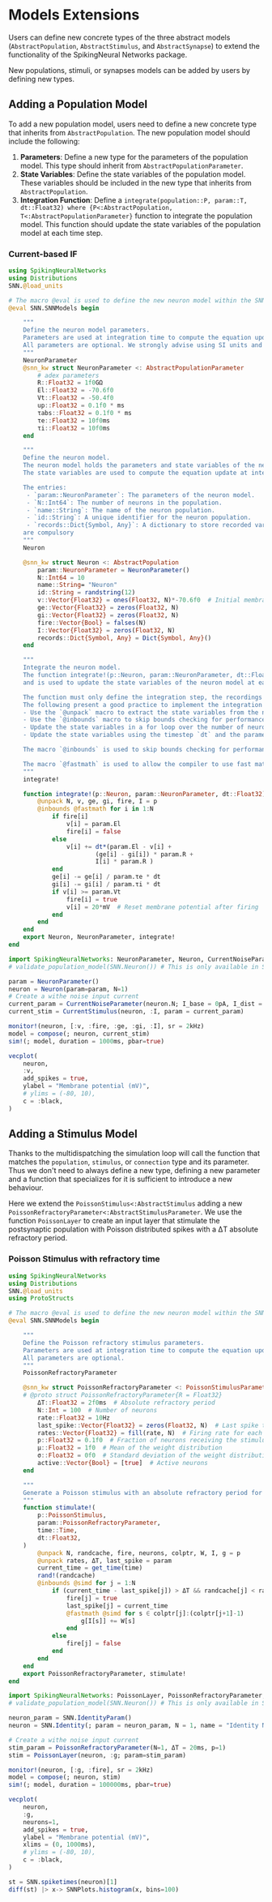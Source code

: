 # Models Extensions

Users can define new concrete types of the three abstract models (`AbstractPopulation`, `AbstractStimulus`, and `AbstractSynapse`) to extend the functionality of the SpikingNeural Networks package.

New populations, stimuli, or synapses models can be added by users by defining new types.

## Adding a Population Model

To add a new population model, users need to define a new concrete type that inherits from `AbstractPopulation`. The new population model should include the following:

1. **Parameters**: Define a new type for the parameters of the population model. This type should inherit from `AbstractPopulationParameter`.
2. **State Variables**: Define the state variables of the population model. These variables should be included in the new type that inherits from `AbstractPopulation`.
3. **Integration Function**: Define a `integrate(population::P, param::T, dt::Float32) where {P<:AbstractPopulation, T<:AbstractPopulationParameter}` function to integrate the population model. This function should update the state variables of the population model at each time step.

### Current-based IF 


```julia src/SpikingNeuralNetworks.jl/examples/tutorials/extensions/neuron_model.jl
using SpikingNeuralNetworks
using Distributions
SNN.@load_units

# The macro @eval is used to define the new neuron model within the SNNModels module. It is equivalent to add a new file in the SNNModels.jl/src/populations directory. We strongly suggest this approach to avoid complications with the module system.
@eval SNN.SNNModels begin

    """
    Define the neuron model parameters.
    Parameters are used at integration time to compute the equation update.
    All parameters are optional. We strongly advise using SI units and default values.
    """
    NeuronParameter
    @snn_kw struct NeuronParameter <: AbstractPopulationParameter
        # adex parameters
        R::Float32 = 1f0GΩ
        El::Float32 = -70.6f0
        Vt::Float32 = -50.4f0
        up::Float32 = 0.1f0 * ms
        τabs::Float32 = 0.1f0 * ms
        τe::Float32 = 10f0ms
        τi::Float32 = 10f0ms
    end

    """
    Define the neuron model.
    The neuron model holds the parameters and state variables of the neuron.
    The state variables are used to compute the equation update at integration time and can be recorded.

    The entries:
     - `param::NeuronParameter`: The parameters of the neuron model.
     - `N::Int64`: The number of neurons in the population.
     - `name::String`: The name of the neuron population.
     - `id::String`: A unique identifier for the neuron population.
     - `records::Dict{Symbol, Any}`: A dictionary to store recorded variables.
    are compulsory
    """
    Neuron

    @snn_kw struct Neuron <: AbstractPopulation
        param::NeuronParameter = NeuronParameter()
        N::Int64 = 10
        name::String= "Neuron"
        id::String = randstring(12)
        v::Vector{Float32} = ones(Float32, N)*-70.6f0  # Initial membrane potential
        ge::Vector{Float32} = zeros(Float32, N)
        gi::Vector{Float32} = zeros(Float32, N)
        fire::Vector{Bool} = falses(N)
        I::Vector{Float32} = zeros(Float32, N)
        records::Dict{Symbol, Any} = Dict{Symbol, Any}()
    end

    """
    Integrate the neuron model.
    The function integrate!(p::Neuron, param::NeuronParameter, dt::Float32) is mandatory for the a Population model
    and is used to update the state variables of the neuron model at each time step.

    The function must only define the integration step, the recordings are handled by the simulation engine. 
    The following present a good practice to implement the integration step:
    - Use the `@unpack` macro to extract the state variables from the neuron model.
    - Use the `@inbounds` macro to skip bounds checking for performance reasons.
    - Update the state variables in a for loop over the number of neurons `N`.
    - Update the state variables using the timestep `dt` and the parameters from `param`.

    The macro `@inbounds` is used to skip bounds checking for performance reasons. It leads to segment faults if the indices are out of bounds.

    The macro `@fastmath` is used to allow the compiler to use fast math operations, which may lead to slight inaccuracies but improves performance. We consider that in the context of biophysical networks this imprecisions are not critical.
    """
    integrate!

    function integrate!(p::Neuron, param::NeuronParameter, dt::Float32)
        @unpack N, v, ge, gi, fire, I = p
        @inbounds @fastmath for i in 1:N
            if fire[i]
                v[i] = param.El
                fire[i] = false
            else
                v[i] += dt*(param.El - v[i] +
                        (ge[i] - gi[i]) * param.R +
                        I[i] * param.R )
            end
            ge[i] -= ge[i] / param.τe * dt
            gi[i] -= gi[i] / param.τi * dt
            if v[i] >= param.Vt
                fire[i] = true
                v[i] = 20*mV  # Reset membrane potential after firing
            end
        end
    end
    export Neuron, NeuronParameter, integrate!
end

import SpikingNeuralNetworks: NeuronParameter, Neuron, CurrentNoiseParameter, CurrentStimulus, compose, sim!, monitor!, vecplot
# validate_population_model(SNN.Neuron()) # This is only available in SNNModels v1.5.5

param = NeuronParameter()
neuron = Neuron(param=param, N=1)
# Create a withe noise input current
current_param = CurrentNoiseParameter(neuron.N; I_base = 0pA, I_dist = Normal(-50pA, 100pA))
current_stim = CurrentStimulus(neuron, :I, param = current_param)

monitor!(neuron, [:v, :fire, :ge, :gi, :I], sr = 2kHz)
model = compose(; neuron, current_stim)
sim!(; model, duration = 1000ms, pbar=true)

vecplot(
    neuron,
    :v,
    add_spikes = true,
    ylabel = "Membrane potential (mV)",
    # ylims = (-80, 10),
    c = :black,
)
```

## Adding a Stimulus Model

Thanks to the multidispatching the simulation loop will call the function that matches the `population`, `stimulus`, or `connection` type and its parameter. Thus we don't need to always define a new type, defining a new parameter and a function that specializes for it is sufficient to introduce a new behaviour.

Here we extend the `PoissonStimulus<:AbstractStimulus` adding a new `PoissonRefractoryParameter<:AbstractStimulusParameter`. We use the function `PoissonLayer` to create an input layer that stimulate the postsynaptic population with Poisson distributed spikes with a ΔT absolute refractory period. 

### Poisson Stimulus with refractory time

```julia
using SpikingNeuralNetworks
using Distributions
SNN.@load_units
using ProtoStructs

# The macro @eval is used to define the new neuron model within the SNNModels module. It is equivalent to add a new file in the SNNModels.jl/src/populations directory. We strongly suggest this approach to avoid complications with the module system.
@eval SNN.SNNModels begin

    """
    Define the Poisson refractory stimulus parameters.
    Parameters are used at integration time to compute the equation update.
    All parameters are optional. 
    """
    PoissonRefractoryParameter

    @snn_kw struct PoissonRefractoryParameter <: PoissonStimulusParameter #{R} where {R<:Float32}
    # @proto struct PoissonRefractoryParameter{R = Float32} 
        ΔT::Float32 = 2f0ms  # Absolute refractory period
        N::Int = 100  # Number of neurons
        rate::Float32 = 10Hz
        last_spike::Vector{Float32} = zeros(Float32, N)  # Last spike time for each neuron
        rates::Vector{Float32} = fill(rate, N)  # Firing rate for each neuron
        p::Float32 = 0.1f0  # Fraction of neurons receiving the stimulus
        μ::Float32 = 1f0  # Mean of the weight distribution
        σ::Float32 = 0f0  # Standard deviation of the weight distribution
        active::Vector{Bool} = [true]  # Active neurons
    end

    """
    Generate a Poisson stimulus with an absolute refractory period for a postsynaptic population.
    """
    function stimulate!(
        p::PoissonStimulus,
        param::PoissonRefractoryParameter,
        time::Time,
        dt::Float32,
    )
        @unpack N, randcache, fire, neurons, colptr, W, I, g = p
        @unpack rates, ΔT, last_spike = param
        current_time = get_time(time)
        rand!(randcache)
        @inbounds @simd for j = 1:N
            if (current_time - last_spike[j]) > ΔT && randcache[j] < rates[j] * dt
                fire[j] = true
                last_spike[j] = current_time
                @fastmath @simd for s ∈ colptr[j]:(colptr[j+1]-1)
                    g[I[s]] += W[s]
                end
            else
                fire[j] = false
            end
        end
    end
    export PoissonRefractoryParameter, stimulate!
end

import SpikingNeuralNetworks: PoissonLayer, PoissonRefractoryParameter, compose, sim!, monitor!, vecplot
# validate_population_model(SNN.Neuron()) # This is only available in SNNModels v1.5.5

neuron_param = SNN.IdentityParam()
neuron = SNN.Identity(; param = neuron_param, N = 1, name = "Identity Neuron")

# Create a withe noise input current
stim_param = PoissonRefractoryParameter(N=1, ΔT = 20ms, p=1)
stim = PoissonLayer(neuron, :g; param=stim_param)

monitor!(neuron, [:g, :fire], sr = 2kHz)
model = compose(; neuron, stim)
sim!(; model, duration = 100000ms, pbar=true)

vecplot(
    neuron,
    :g,
    neurons=1,
    add_spikes = true,
    ylabel = "Membrane potential (mV)",
    xlims = (0, 1000ms),
    # ylims = (-80, 10),
    c = :black,
)

st = SNN.spiketimes(neuron)[1]
diff(st) |> x-> SNNPlots.histogram(x, bins=100)
```